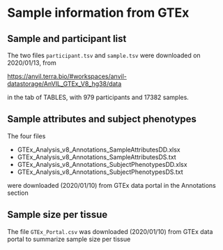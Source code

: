 # Sample information from GTEx

## Sample and participant list

The two files `participant.tsv` and `sample.tsv`  were downloaded on 2020/01/13, from

https://anvil.terra.bio/#workspaces/anvil-datastorage/AnVIL_GTEx_V8_hg38/data

in the tab of TABLES, with 979 participants and 17382 samples. 

## Sample attributes and subject phenotypes

The four files

- GTEx_Analysis_v8_Annotations_SampleAttributesDD.xlsx
- GTEx_Analysis_v8_Annotations_SampleAttributesDS.txt
- GTEx_Analysis_v8_Annotations_SubjectPhenotypesDD.xlsx
- GTEx_Analysis_v8_Annotations_SubjectPhenotypesDS.txt

were downloaded (2020/01/10) from GTEx data portal in the Annotations section

## Sample size per tissue 

The file `GTEx_Portal.csv` was downloaded (2020/01/10) from GTEx data portal to summarize sample size per tissue


